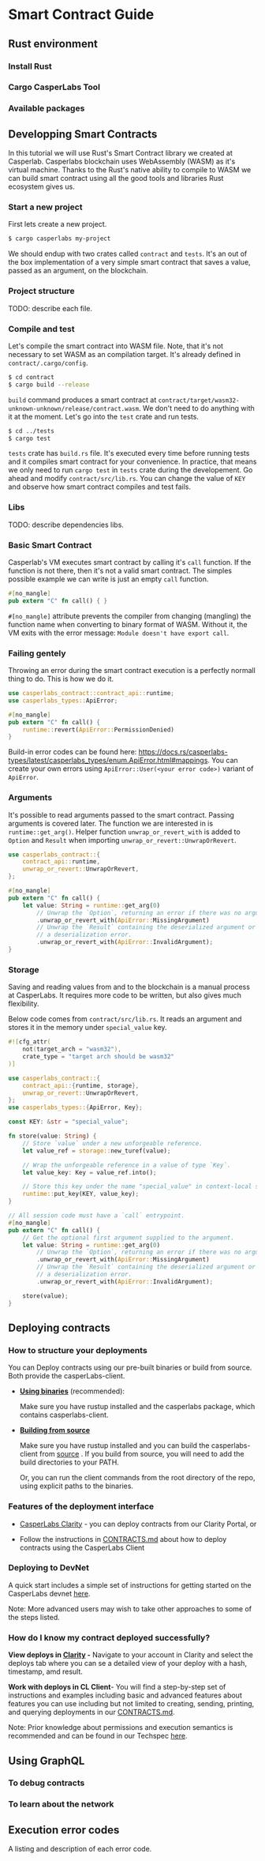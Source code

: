# Smart Contract Guide

## Rust environment

### Install Rust

### Cargo CasperLabs Tool

### Available packages

## Developping Smart Contracts
In this tutorial we will use Rust's Smart Contract library we created at Casperlab. Casperlabs blockchain uses WebAssembly (WASM) as it's virtual machine. Thanks to the Rust's native ability to compile to WASM we can build smart contract using all the good tools and libraries Rust ecosystem gives us.

### Start a new project
First lets create a new project.
```bash
$ cargo casperlabs my-project
```
We should endup with two crates called `contract` and `tests`. It's an out of the box implementation of a very simple smart contract that saves a value, passed as an argument, on the blockchain.

### Project structure
TODO: describe each file.

### Compile and test
Let's compile the smart contract into WASM file. Note, that it's not necessary to set WASM as an compilation target. It's already defined in `contract/.cargo/config`.
```bash
$ cd contract
$ cargo build --release
```
`build` command produces a smart contract at `contract/target/wasm32-unknown-unknown/release/contract.wasm`. We don't need to do anything with it at the moment. Let's go into the `test` crate and run tests.
```bash
$ cd ../tests
$ cargo test
```
`tests` crate has `build.rs` file. It's executed every time before running tests and it compiles smart contract for your convenience. In practice, that means we only need to run `cargo test` in `tests` crate during the developement. Go ahead and modify `contract/src/lib.rs`. You can change the value of `KEY` and observe how smart contract compiles and test fails.

### Libs
TODO: describe dependencies libs.

### Basic Smart Contract
Casperlab's VM executes smart contract by calling it's `call` function. If the function is not there, then it's not a valid smart contract. The simples possible example we can write is just an empty `call` function.
```rust
#[no_mangle]
pub extern "C" fn call() { }
```
`#[no_mangle]` attribute prevents the compiler from changing (mangling) the function name when converting to binary format of WASM. Without it, the VM exits with the error message: `Module doesn't have export call`.

### Failing gentely
Throwing an error during the smart contract execution is a perfectly normall thing to do. This is how we do it.
```rust
use casperlabs_contract::contract_api::runtime;
use casperlabs_types::ApiError;

#[no_mangle]
pub extern "C" fn call() {
    runtime::revert(ApiError::PermissionDenied) 
}
```
Build-in error codes can be found here: https://docs.rs/casperlabs-types/latest/casperlabs_types/enum.ApiError.html#mappings. You can create your own errors using `ApiError::User(<your error code>)` variant of `ApiError`.

### Arguments
It's possible to read arguments passed to the smart contract. Passing arguments is covered later. The function we are interested in is `runtime::get_arg()`. Helper function `unwrap_or_revert_with` is added to `Option` and `Result` when importing `unwrap_or_revert::UnwrapOrRevert`.
```rust
use casperlabs_contract::{
    contract_api::runtime,
    unwrap_or_revert::UnwrapOrRevert,
};

#[no_mangle]
pub extern "C" fn call() {
    let value: String = runtime::get_arg(0)
        // Unwrap the `Option`, returning an error if there was no argument supplied.
        .unwrap_or_revert_with(ApiError::MissingArgument)
        // Unwrap the `Result` containing the deserialized argument or return an error if there was
        // a deserialization error.
        .unwrap_or_revert_with(ApiError::InvalidArgument);
}
```

### Storage
Saving and reading values from and to the blockchain is a manual process at CasperLabs. It requires more code to be written, but also gives much flexibility.

Below code comes from `contract/src/lib.rs`. It reads an argument and stores it in the memory under `special_value` key.
```rust
#![cfg_attr(
    not(target_arch = "wasm32"),
    crate_type = "target arch should be wasm32"
)]

use casperlabs_contract::{
    contract_api::{runtime, storage},
    unwrap_or_revert::UnwrapOrRevert,
};
use casperlabs_types::{ApiError, Key};

const KEY: &str = "special_value";

fn store(value: String) {
    // Store `value` under a new unforgeable reference.
    let value_ref = storage::new_turef(value);

    // Wrap the unforgeable reference in a value of type `Key`.
    let value_key: Key = value_ref.into();

    // Store this key under the name "special_value" in context-local storage.
    runtime::put_key(KEY, value_key);
}

// All session code must have a `call` entrypoint.
#[no_mangle]
pub extern "C" fn call() {
    // Get the optional first argument supplied to the argument.
    let value: String = runtime::get_arg(0)
        // Unwrap the `Option`, returning an error if there was no argument supplied.
        .unwrap_or_revert_with(ApiError::MissingArgument)
        // Unwrap the `Result` containing the deserialized argument or return an error if there was
        // a deserialization error.
        .unwrap_or_revert_with(ApiError::InvalidArgument);

    store(value);
}
```

## Deploying contracts
### How to structure your deployments

You can Deploy contracts using our pre-built binaries or build from source. Both provide the casperLabs-client.

* [**Using binaries**](https://github.com/CasperLabs/CasperLabs/blob/v0.14.0/docs/CONTRACTS.md#using-binaries-recommended) (recommended):

    Make sure you have rustup installed and the casperlabs package, which contains casperlabs-client.

* [**Building from source**](https://github.com/CasperLabs/CasperLabs/blob/v0.14.0/docs/CONTRACTS.md#building-from-source)

    Make sure you have rustup installed and you can build the casperlabs-client from [source]() . If you build from source, you will need to add the build directories to your PATH.

    Or, you can run the client commands from the root directory of the repo, using explicit paths to the binaries.


### Features of the deployment interface

* [CasperLabs Clarity](https://clarity.casperlabs.io/#/) - you can deploy contracts from our Clarity Portal, or

* Follow the instructions in [CONTRACTS.md](https://github.com/CasperLabs/CasperLabs/blob/v0.14.0/docs/CONTRACTS.md) about how to deploy contracts using the CasperLabs Client 

### Deploying to DevNet

A quick start includes a simple set of instructions for getting started on the CasperLabs devnet [here](https://github.com/CasperLabs/CasperLabs/blob/v0.14.0/docs/DEVNET.md#deploying-code).

Note: More advanced users may wish to take other approaches to some of the steps listed.

### How do I know my contract deployed successfully?

**View deploys in [Clarity](https://clarity.casperlabs.io/#/deploys) -** Navigate to your account in Clarity and select the deploys tab where you can se a detailed view of your deploy with a hash, timestamp, amd result.

**Work with deploys in CL Client**- You will find a step-by-step set of instructions and examples including basic and advanced features about features you can use including but not limited to creating, sending, printing, and querying deployments in our [CONTRACTS.md](https://github.com/CasperLabs/CasperLabs/blob/v0.14.0/docs/CONTRACTS.md#deploying-contracts).

Note: Prior knowledge about permissions and execution semantics is recommended and can be found in our Techspec [here](https://github.com/CasperLabs/techspec/blob/master/implementation/accounts.rst).


## Using GraphQL

### To debug contracts

### To learn about the network

## Execution error codes
A listing and description of each error code.
